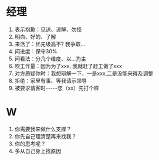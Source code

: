 # 经理
1. 表示抱歉：见谅、谅解、勿怪
2. 明白、好的、了解
3. 来活了：优先级高不? 我争取...
4. 问进度：保守30%
5. 问看法：分几个维度、以...为主
6. 吹工作量：因为为了xxx, 我就赶了赶工做了xxx
7. 对方质疑你时：我想辩解一下，一是xxx,二是没能来得及调整
8. 拒绝：家里有事、等我请示领导
9. 被要求请客时-----您（xx）先打个样

# W
1. 你需要我来做什么支撑？
2. 你先自己理清楚再来找我？
3. 你的思考呢？ 
4. 多从自己身上找原因